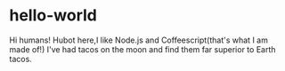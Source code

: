 # hello-world
Hi humans!
Hubot here,I like Node.js and Coffeescript(that's what I am made of!)
I've had tacos on the moon and find them far superior to Earth tacos.

